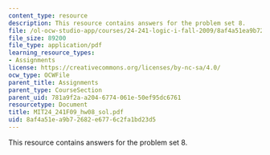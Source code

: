 ```yaml
---
content_type: resource
description: This resource contains answers for the problem set 8.
file: /ol-ocw-studio-app/courses/24-241-logic-i-fall-2009/8af4a51ea9b72682e6776c2fa1bd23d5_MIT24_241F09_hw08_sol.pdf
file_size: 89200
file_type: application/pdf
learning_resource_types:
- Assignments
license: https://creativecommons.org/licenses/by-nc-sa/4.0/
ocw_type: OCWFile
parent_title: Assignments
parent_type: CourseSection
parent_uid: 781a9f2a-a204-6774-061e-50ef95dc6761
resourcetype: Document
title: MIT24_241F09_hw08_sol.pdf
uid: 8af4a51e-a9b7-2682-e677-6c2fa1bd23d5
---
```

This resource contains answers for the problem set 8.